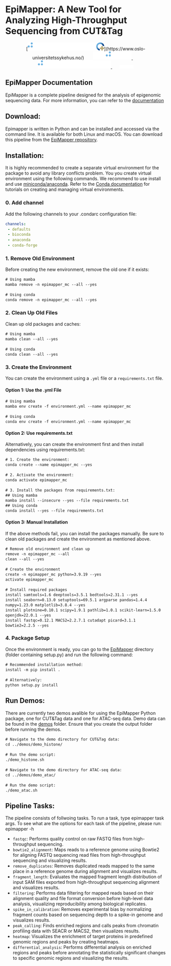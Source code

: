
# EpiMapper: A New Tool for Analyzing High-Throughput Sequencing from CUT&Tag

<div align="center">
        [<img src="docs/source/content/figures/oslo-universitetssykehus_neg.png" height="25" >](https://www.oslo-universitetssykehus.no/)
    </a>&nbsp;&nbsp;&nbsp;&nbsp;&nbsp;
    <a href="https://www.helse-sorost.no/">
        <img src="docs/source/content/figures/helse-sor-ost_neg.png" height="25" />
    </a>&nbsp;&nbsp;&nbsp;&nbsp;&nbsp;
    <a href="https://www.ahus.no/">
        <img src="docs/source/content/figures/akershus-universitetssykehus_neg.png" height="25" />
    </a>&nbsp;&nbsp;&nbsp;&nbsp;&nbsp;
    <a href="https://www.uio.no/">
        <img src="docs/source/content/figures/uio_neg_modify.png"  height="10" />
    </a>
</div>


## EpiMapper Documentation

EpiMapper is a complete pipeline designed for the analysis of epigenomic sequencing data. For more information, you can refer to the [documentation](https://epimapper-pipeline.github.io/EpiMapper/)

## Download:
Epimapper is written in Python and can be installed and accessed via the command line. It is available for both Linux and macOS. You can download this pipeline from the [EpiMapper repository](https://github.com/EpiMapper-pipeline/EpiMapper).


## Installation:
It is highly recommended to create a separate virtual environment for the package to avoid any library conflicts problem. You you create virtual environment using the following commands. We recommend to use install and use [miniconda/anaconda](https://docs.conda.io/en/latest/miniconda.html). Refer to the [Conda documentation](https://conda.io/projects/conda/en/latest/user-guide/tasks/manage-environments.html) for tutorials on creating and managing virtual environments. 

### 0. Add channel
Add the following channels to your .condarc configuration file:

```yaml
channels:
 - defaults
 - bioconda
 - anaconda
 - conda-forge
 ```

### 1. Remove Old Environment
Before creating the new environment, remove the old one if it exists:
```shell
# Using mamba
mamba remove -n epimapper_mc --all --yes

# Using conda
conda remove -n epimapper_mc --all --yes
```

### 2. Clean Up Old Files
Clean up old packages and caches:
```shell
# Using mamba
mamba clean --all --yes

# Using conda
conda clean --all --yes
```

### 3. Create the Environment
You can create the environment using a `.yml` file or a `requirements.txt` file.

#### Option 1: Use the .yml File 
```shell
# Using mamba
mamba env create -f environment.yml --name epimapper_mc

# Using conda
conda env create -f environment.yml --name epimapper_mc
```

#### Option 2: Use requirements.txt
Alternatively, you can create the environment first and then install dependencies using requirements.txt:

```shell
# 1. Create the environment:
conda create --name epimapper_mc --yes

# 2. Activate the environment:
conda activate epimapper_mc

# 3. Install the packages from requirements.txt:
## Using mamba
mamba install --insecure --yes --file requirements.txt
## Using conda
conda install --yes --file requirements.txt
```

#### Option 3: Manual Installation
If the above methods fail, you can install the packages manually. Be sure to clean old packages and create the environment as mentioned above.

```shell
# Remove old environment and clean up
remove -n epimapper_mc --all
clean --all --yes

# Create the environment
create -n epimapper_mc python=3.9.19 --yes
activate epimapper_mc

# Install required packages
install samtools=1.6 deeptools=3.5.1 bedtools=2.31.1 --yes
install seaborn=0.13.0 setuptools=69.5.1 argparse pandas=1.4.4 numpy=1.23.0 matplotlib=3.8.4 --yes
install plotnine=0.10.1 scipy=1.9.1 pathlib=1.0.1 scikit-learn=1.5.0 openjdk=22.0.1 --yes
install fastqc=0.12.1 MACS2=2.2.7.1 cutadapt picard=3.1.1 bowtie2=2.2.5 --yes
```

### 4. Package Setup
Once the environment is ready, you can go to the [EpiMapper](https://github.com/EpiMapper-pipeline/EpiMapper/tree/main/EpiMapper) directory (folder containing setup.py) and run the following command:

```shell
# Recommended installation method:
install -m pip install .

# Alternatively:
python setup.py install
```

## Run Demos:
There are currently two demos avalible for using the EpiMapper Python package, one for CUT&Tag data and one for ATAC-seq data.
Demo data can be found in the [demos](https://github.com/EpiMapper-pipeline/EpiMapper/tree/main/demos) folder. Ensure that you create the output folder before running the demos.

```shell
# Navigate to the demo directory for CUT&Tag data:
cd ../demos/demo_histone/ 

# Run the demo script:
./demo_histone.sh 

# Navigate to the demo directory for ATAC-seq data:
cd ../demos/demo_atac/ 

# Run the demo script:
./demo_atac.sh
```

## Pipeline Tasks:
	
The pipeline consists of follwoing tasks. To run a task, type epimapper task args. To see what are the options for each task of the pipeline, please run: epimapper -h

- `fastqc`: Performs quality control on raw FASTQ files from high-throughput sequencing.
- `bowtie2_alignment`: Maps reads to a reference genome using Bowtie2 for aligning FASTQ sequencing read files from high-throughput sequencing and visualizing results.
- `remove_duplicates`: Removes duplicated reads mapped to the same place in a reference genome during alignment and visualizes results.
- `fragment_length`: Evaluates the mapped fragment length distribution of input SAM files exported from high-throughput sequencing alignment and visualizes results.
- `filtering`: Performs data filtering for mapped reads based on their alignment quality and file format conversion before high-level data analysis, visualizing reproducibility among biological replicates.
- `spike_in_calibration`: Removes experimental bias by normalizing fragment counts based on sequencing depth to a spike-in genome and visualizes results.
- `peak_calling`: Finds enriched regions and calls peaks from chromatin profiling data with SEACR or MACS2, then visualizes results.
- `heatmap`: Visualizes the enrichment of target proteins in predefined genomic regions and peaks by creating heatmaps.
- `differential_analysis`: Performs differential analysis on enriched regions and peaks before annotating the statistically significant changes to specific genomic regions and visualizing the results.



